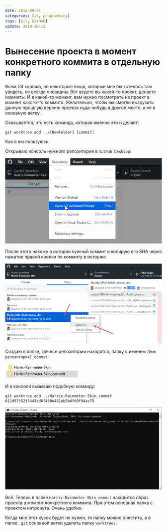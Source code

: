 ```yaml
---
date: 2016-08-01
categories: [it, programming]
tags: [Git, GitHub]
update: 2019-10-12
---
```


# Вынесение проекта в момент конкретного коммита в отдельную папку

Всем Git хорошо, но некоторые вещи, которые мне бы хотелось там увидеть, не всегда очевидны. Вот ведете вы какой-то проект, делаете коммиты. И в какой-то момент, вам нужно посмотреть на проект в момент какого-то коммита. Желательно, чтобы вы смогли выгрузить данную прошлую версию проекта куда-нибудь в другое место, а не в основную ветку.

Оказывается, что есть команда, которая именно это и делает:

```console
git worktree add ../[NewFolder] [commit]
```

Как я ею пользуюсь.

Открываю консоль нужного репозитория в `GitHub Desktop`:

![Вызов консоли](img/command-prompt.png)

После этого нахожу в истории нужный коммит и копирую его SHA через нажатие правой кнопки по коммиту в истории:

![Копирование SHA](img/sha.png)

Создаю в папке, где все репозитории находятся, папку с именем `[Имя репозитория]_commit`:

![Папки репозитория](img/folder.png)

И в консоли вызываю подобную команду:

```console
git worktree add ../Harrix-Rainmeter-Skin_commit 612d5735213443ed6f488e461ab5b4fd9f94ac75
```

![Выполнение команды в консоли](img/console.png)

Всё. Теперь в папке `Harrix-Rainmeter-Skin_commit` находится образ проекта в момент конкретного коммита. При этом основная папка с проектом нетронута. Очень удобно.

Когда мне этот кусок будет не нужен, то папку можно очистить, а в папке `.git` основной ветки удалить папку `worktrees`.
